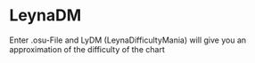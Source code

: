 # LeynaDM

Enter .osu-File and LyDM (LeynaDifficultyMania) will give you an approximation of the difficulty of the chart
